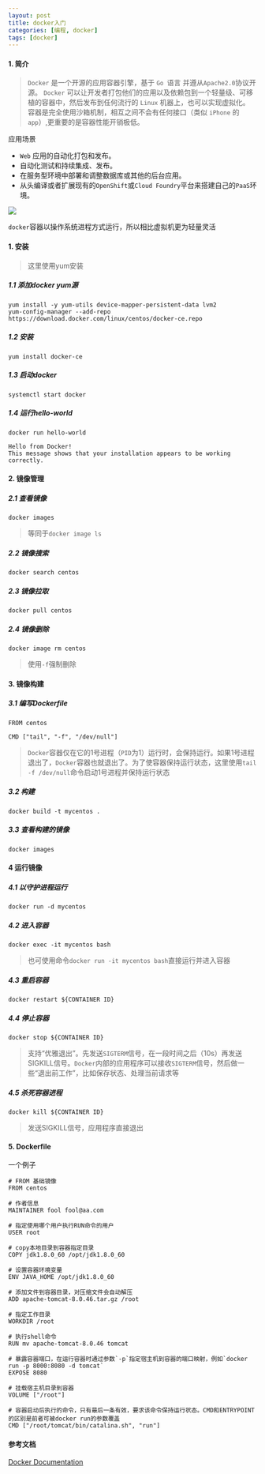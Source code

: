 ```yaml
---
layout: post
title: docker入门
categories: [编程, docker]
tags: [docker]
---
```


#### 1. 简介

> `Docker` 是一个开源的应用容器引擎，基于 `Go `语言 并遵从`Apache2.0`协议开源。 `Docker` 可以让开发者打包他们的应用以及依赖包到一个轻量级、可移植的容器中，然后发布到任何流行的 `Linux` 机器上，也可以实现虚拟化。 容器是完全使用沙箱机制，相互之间不会有任何接口（类似 `iPhone` 的 `app`）,更重要的是容器性能开销极低。

应用场景

* `Web` 应用的自动化打包和发布。
* 自动化测试和持续集成、发布。
* 在服务型环境中部署和调整数据库或其他的后台应用。
* 从头编译或者扩展现有的`OpenShift`或`Cloud Foundry`平台来搭建自己的`PaaS`环境。

![]({{site.url}}/public/images/2017-02-20-docker-startup.png)

`docker`容器以操作系统进程方式运行，所以相比虚拟机更为轻量灵活

#### 1. 安装

> 这里使用yum安装

##### 1.1 添加docker yum源
```
yum install -y yum-utils device-mapper-persistent-data lvm2
yum-config-manager --add-repo https://download.docker.com/linux/centos/docker-ce.repo
```

##### 1.2 安装
```
yum install docker-ce
```

##### 1.3 启动docker
```
systemctl start docker
```

##### 1.4 运行hello-world
```
docker run hello-world

Hello from Docker!
This message shows that your installation appears to be working correctly.
```

#### 2. 镜像管理

##### 2.1 查看镜像
```
docker images
```

> 等同于`docker image ls`

##### 2.2 镜像搜索
```
docker search centos
```

##### 2.3 镜像拉取
```
docker pull centos
```

##### 2.4 镜像删除
 
 ```
 docker image rm centos
 ```
 
 > 使用`-f`强制删除

#### 3. 镜像构建

##### 3.1 编写Dockerfile
```docker
FROM centos

CMD ["tail", "-f", "/dev/null"]
```

> `Docker`容器仅在它的1号进程（`PID`为1）运行时，会保持运行。如果1号进程退出了，`Docker`容器也就退出了。为了使容器保持运行状态，这里使用`tail -f /dev/null`命令启动1号进程并保持运行状态

##### 3.2 构建
```
docker build -t mycentos .
```

##### 3.3 查看构建的镜像
```
docker images
```

#### 4 运行镜像

##### 4.1 以守护进程运行
```
docker run -d mycentos 
```

##### 4.2 进入容器
```
docker exec -it mycentos bash
```

> 也可使用命令`docker run -it mycentos bash`直接运行并进入容器

##### 4.3 重启容器
```
docker restart ${CONTAINER ID}
```

##### 4.4 停止容器
```
docker stop ${CONTAINER ID}
```

> 支持“优雅退出”。先发送`SIGTERM`信号，在一段时间之后（10s）再发送SIGKILL信号。`Docker`内部的应用程序可以接收`SIGTERM`信号，然后做一些“退出前工作”，比如保存状态、处理当前请求等

##### 4.5 杀死容器进程
```
docker kill ${CONTAINER ID}
```

> 发送SIGKILL信号，应用程序直接退出

#### 5. Dockerfile
一个例子
```docker
# FROM 基础镜像
FROM centos

# 作者信息
MAINTAINER fool fool@aa.com

# 指定使用哪个用户执行RUN命令的用户
USER root

# copy本地目录到容器指定目录
COPY jdk1.8.0_60 /opt/jdk1.8.0_60

# 设置容器环境变量
ENV JAVA_HOME /opt/jdk1.8.0_60

# 添加文件到容器目录，对压缩文件会自动解压
ADD apache-tomcat-8.0.46.tar.gz /root

# 指定工作目录
WORKDIR /root

# 执行shell命令
RUN mv apache-tomcat-8.0.46 tomcat

# 暴露容器端口，在运行容器时通过参数`-p`指定宿主机到容器的端口映射，例如`docker run -p 8000:8080 -d tomcat`
EXPOSE 8080

# 挂载宿主机目录到容器
VOLUME ["/root"]

# 容器启动后执行的命令，只有最后一条有效，要求该命令保持运行状态。CMD和ENTRYPOINT的区别是前者可被docker run的参数覆盖
CMD ["/root/tomcat/bin/catalina.sh", "run"]
```

#### 参考文档

[Docker Documentation](https://docs.docker.com/)